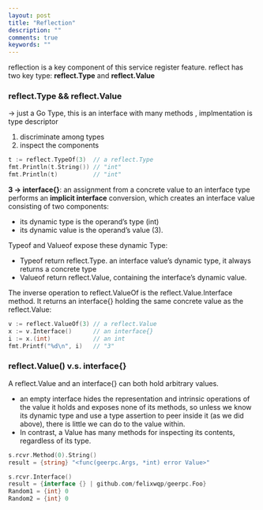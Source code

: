 ```yaml
---
layout: post
title: "Reflection"
description: ""
comments: true
keywords: ""
---
```



reflection is a key component of this service register feature.
reflect has two key type: **reflect.Type** and  **reflect.Value**
### reflect.Type && reflect.Value
-> just a Go Type, this is an interface with many methods
, implmentation is type descriptor
1. discriminate among types
2. inspect the components
```go
t := reflect.TypeOf(3)  // a reflect.Type
fmt.Println(t.String()) // "int"
fmt.Println(t)          // "int"
```
**3 -> interface{}**: 
an assignment from a concrete value to an interface type performs an **implicit interface** conversion, which creates an interface value consisting of two components:
- its dynamic type is the operand’s type (int)
- its dynamic value is the operand’s value (3).


Typeof and Valueof expose these dynamic Type:
- Typeof return reflect.Type. an interface value’s dynamic type, it always returns a concrete type
- Valueof return reflect.Value,  containing the interface’s dynamic value.


The inverse operation to reflect.ValueOf is the reflect.Value.Interface method. It returns an interface{} holding the same concrete value as the reflect.Value:

```go
v := reflect.ValueOf(3) // a reflect.Value
x := v.Interface()      // an interface{}
i := x.(int)            // an int
fmt.Printf("%d\n", i)   // "3"
```


### reflect.Value() v.s. interface{}
A reflect.Value and an interface{} can both hold arbitrary values. 
- an empty interface hides the representation and intrinsic operations of the value it holds and exposes none of its methods, so unless we know its dynamic type and use a type assertion to peer inside it (as we did above), there is little we can do to the value within. 
- In contrast, a Value has many methods for inspecting its contents, regardless of its type.
```go
s.rcvr.Method(0).String()
result = {string} "<func(geerpc.Args, *int) error Value>"

s.rcvr.Interface()
result = {interface {} | github.com/felixwqp/geerpc.Foo}
Random1 = {int} 0
Random2 = {int} 0
```


